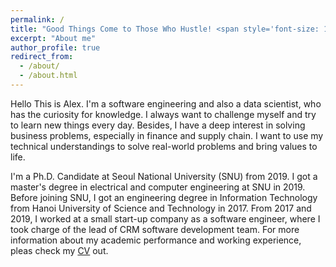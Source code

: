 ```yaml
---
permalink: /
title: "Good Things Come to Those Who Hustle! <span style='font-size: 13px;'> (Chuck Noll) </span>"
excerpt: "About me"
author_profile: true
redirect_from: 
  - /about/
  - /about.html
---
```


Hello This is Alex. I'm a software engineering and also a data scientist, who has the curiosity for knowledge.
I always want to challenge myself and try to learn new things every day.
Besides, I have a deep interest in solving business problems, especially in finance and supply chain.
I want to use my technical understandings to solve real-world problems and bring values to life.

I'm a Ph.D. Candidate at Seoul National University (SNU) from 2019.
I got a master's degree in electrical and computer engineering at SNU in 2019.
Before joining SNU, I got an engineering degree in Information Technology from Hanoi University of Science and Technology in 2017.
From 2017 and 2019, I worked at a small start-up company as a software engineer, where I took charge of the lead of CRM software development team.
For more information about my academic performance and working experience, pleas check my [CV](/cv) out.



